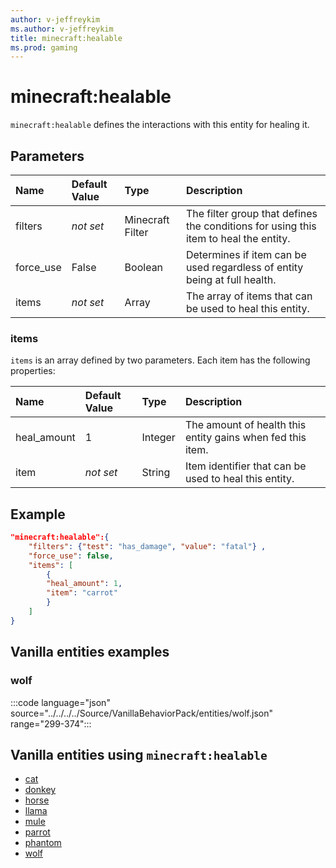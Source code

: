 ```yaml
---
author: v-jeffreykim
ms.author: v-jeffreykim
title: minecraft:healable
ms.prod: gaming
---
```


# minecraft:healable

`minecraft:healable` defines the interactions with this entity for healing it.

## Parameters

|Name |Default Value  |Type  |Description  |
|:----------|:----------|:----------|:----------|
| filters| *not set*| Minecraft Filter| The filter group that defines the conditions for using this item to heal the entity. |
| force_use| False| Boolean| Determines if item can be used regardless of entity being at full health. |
| items| *not set*| Array| The array of items that can be used to heal this entity.|

### items

`items` is an array defined by two parameters. Each item has the following properties:

| Name| Default Value| Type| Description |
|:-----------|:-----------|:-----------|:-----------|
| heal_amount| 1| Integer| The amount of health this entity gains when fed this item. |
| item| *not set*| String| Item identifier that can be used to heal this entity. |

## Example

```json
"minecraft:healable":{
    "filters": {"test": "has_damage", "value": "fatal"} ,
    "force_use": false,
    "items": [
        {
        "heal_amount": 1,
        "item": "carrot"
        }
    ]
}
```

## Vanilla entities examples

### wolf

:::code language="json" source="../../../../Source/VanillaBehaviorPack/entities/wolf.json" range="299-374":::

## Vanilla entities using `minecraft:healable`

- [cat](../../../../Source/VanillaBehaviorPack_Snippets/entities/cat.md)
- [donkey](../../../../Source/VanillaBehaviorPack_Snippets/entities/donkey.md)
- [horse](../../../../Source/VanillaBehaviorPack_Snippets/entities/horse.md)
- [llama](../../../../Source/VanillaBehaviorPack_Snippets/entities/llama.md)
- [mule](../../../../Source/VanillaBehaviorPack_Snippets/entities/mule.md)
- [parrot](../../../../Source/VanillaBehaviorPack_Snippets/entities/parrot.md)
- [phantom](../../../../Source/VanillaBehaviorPack_Snippets/entities/phantom.md)
- [wolf](../../../../Source/VanillaBehaviorPack_Snippets/entities/wolf.md)